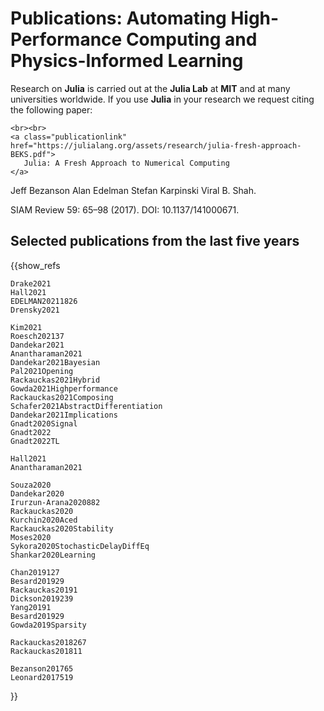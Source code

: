 # Publications: Automating High-Performance Computing and Physics-Informed Learning 

Research on **Julia** is carried out at the **Julia Lab** at **MIT** and at many universities worldwide.
If you use **Julia** in your research we request citing the following paper:
~~~
<br><br>
<a class="publicationlink" href="https://julialang.org/assets/research/julia-fresh-approach-BEKS.pdf">
   Julia: A Fresh Approach to Numerical Computing
</a>
~~~

Jeff Bezanson Alan Edelman Stefan Karpinski Viral B. Shah.

SIAM Review 59: 65–98 (2017). DOI: 10.1137/141000671.



## Selected publications from the last five years

{{show_refs

    Drake2021
    Hall2021
    EDELMAN20211826
    Drensky2021

    Kim2021
    Roesch202137
    Dandekar2021
    Anantharaman2021
    Dandekar2021Bayesian
    Pal2021Opening
    Rackauckas2021Hybrid
    Gowda2021Highperformance
    Rackauckas2021Composing
    Schafer2021AbstractDifferentiation
    Dandekar2021Implications
    Gnadt2020Signal
    Gnadt2022
    Gnadt2022TL

    Hall2021
    Anantharaman2021
    
    Souza2020
    Dandekar2020
    Irurzun-Arana2020882
    Rackauckas2020
    Kurchin2020Aced
    Rackauckas2020Stability
    Moses2020
    Sykora2020StochasticDelayDiffEq
    Shankar2020Learning

    Chan2019127
    Besard201929
    Rackauckas20191
    Dickson2019239
    Yang20191
    Besard201929
    Gowda2019Sparsity
    
    Rackauckas2018267
    Rackauckas201811
    
    Bezanson201765
    Leonard2017519

}}














